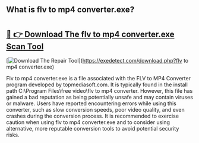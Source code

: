 ## What is flv to mp4 converter.exe? 

# <h2><a href="https://exedetect.com/download.php?flv to mp4 converter.exe">🔗 👉 Download The flv to mp4 converter.exe Scan Tool</a></h2>

[![Download The Repair Tool](https://exedetect.com/download-button.jpg)](https://exedetect.com/download.php?flv to mp4 converter.exe)

Flv to mp4 converter.exe is a file associated with the FLV to MP4 Converter program developed by topmediasoft.com. It is typically found in the install path C:\Program Files\free video\flv to mp4 converter. However, this file has gained a bad reputation as being potentially unsafe and may contain viruses or malware. Users have reported encountering errors while using this converter, such as slow conversion speeds, poor video quality, and even crashes during the conversion process. It is recommended to exercise caution when using flv to mp4 converter.exe and to consider using alternative, more reputable conversion tools to avoid potential security risks.